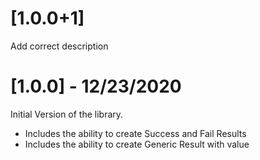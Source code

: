 # [1.0.0+1]

Add correct description

# [1.0.0] - 12/23/2020

Initial Version of the library.

* Includes the ability to create Success and Fail Results
* Includes the ability to create Generic Result with value

